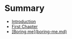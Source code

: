 # Summary

* [Introduction](README.md)
* [First Chapter](chapter1.md)
* [\[Boring me\]\(boring-me.md\)](boring-meboring-memd.md)

